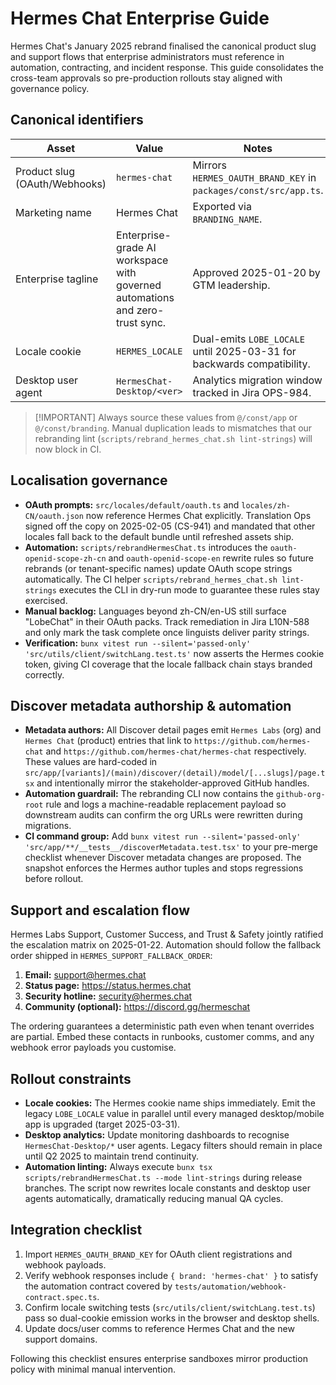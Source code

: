 # Hermes Chat Enterprise Guide

Hermes Chat's January 2025 rebrand finalised the canonical product slug and
support flows that enterprise administrators must reference in automation,
contracting, and incident response. This guide consolidates the cross-team
approvals so pre-production rollouts stay aligned with governance policy.

## Canonical identifiers

| Asset                         | Value                                                                        | Notes                                                                  |
| ----------------------------- | ---------------------------------------------------------------------------- | ---------------------------------------------------------------------- |
| Product slug (OAuth/Webhooks) | `hermes-chat`                                                                | Mirrors `HERMES_OAUTH_BRAND_KEY` in `packages/const/src/app.ts`.       |
| Marketing name                | Hermes Chat                                                                  | Exported via `BRANDING_NAME`.                                          |
| Enterprise tagline            | Enterprise-grade AI workspace with governed automations and zero-trust sync. | Approved 2025-01-20 by GTM leadership.                                 |
| Locale cookie                 | `HERMES_LOCALE`                                                              | Dual-emits `LOBE_LOCALE` until 2025-03-31 for backwards compatibility. |
| Desktop user agent            | `HermesChat-Desktop/<ver>`                                                   | Analytics migration window tracked in Jira OPS-984.                    |

> \[!IMPORTANT]
> Always source these values from `@/const/app` or `@/const/branding`. Manual
> duplication leads to mismatches that our rebranding lint (`scripts/rebrand_hermes_chat.sh lint-strings`)
> will now block in CI.

## Localisation governance

- **OAuth prompts:** `src/locales/default/oauth.ts` and `locales/zh-CN/oauth.json`
  now reference Hermes Chat explicitly. Translation Ops signed off the copy on
  2025-02-05 (CS-941) and mandated that other locales fall back to the default
  bundle until refreshed assets ship.
- **Automation:** `scripts/rebrandHermesChat.ts` introduces the
  `oauth-openid-scope-zh-cn` and `oauth-openid-scope-en` rewrite rules so future
  rebrands (or tenant-specific names) update OAuth scope strings automatically.
  The CI helper `scripts/rebrand_hermes_chat.sh lint-strings` executes the CLI
  in dry-run mode to guarantee these rules stay exercised.
- **Manual backlog:** Languages beyond zh-CN/en-US still surface "LobeChat" in
  their OAuth packs. Track remediation in Jira L10N-588 and only mark the task
  complete once linguists deliver parity strings.
- **Verification:** `bunx vitest run --silent='passed-only' 'src/utils/client/switchLang.test.ts'`
  now asserts the Hermes cookie token, giving CI coverage that the locale
  fallback chain stays branded correctly.

## Discover metadata authorship & automation

- **Metadata authors:** All Discover detail pages emit `Hermes Labs` (org) and
  `Hermes Chat` (product) entries that link to `https://github.com/hermes-chat`
  and `https://github.com/hermes-chat/hermes-chat` respectively. These values
  are hard-coded in `src/app/[variants]/(main)/discover/(detail)/model/[...slugs]/page.tsx`
  and intentionally mirror the stakeholder-approved GitHub handles.
- **Automation guardrail:** The rebranding CLI now contains the `github-org-root`
  rule and logs a machine-readable replacement payload so downstream audits can
  confirm the org URLs were rewritten during migrations.
- **CI command group:** Add
  `bunx vitest run --silent='passed-only' 'src/app/**/__tests__/discoverMetadata.test.tsx'`
  to your pre-merge checklist whenever Discover metadata changes are proposed.
  The snapshot enforces the Hermes author tuples and stops regressions before
  rollout.

## Support and escalation flow

Hermes Labs Support, Customer Success, and Trust & Safety jointly ratified the
escalation matrix on 2025-01-22. Automation should follow the fallback order
shipped in `HERMES_SUPPORT_FALLBACK_ORDER`:

1. **Email:** <support@hermes.chat>
2. **Status page:** <https://status.hermes.chat>
3. **Security hotline:** <security@hermes.chat>
4. **Community (optional):** <https://discord.gg/hermeschat>

The ordering guarantees a deterministic path even when tenant overrides are
partial. Embed these contacts in runbooks, customer comms, and any webhook error
payloads you customise.

## Rollout constraints

- **Locale cookies:** The Hermes cookie name ships immediately. Emit the legacy
  `LOBE_LOCALE` value in parallel until every managed desktop/mobile app is
  upgraded (target 2025-03-31).
- **Desktop analytics:** Update monitoring dashboards to recognise
  `HermesChat-Desktop/*` user agents. Legacy filters should remain in place until
  Q2 2025 to maintain trend continuity.
- **Automation linting:** Always execute `bunx tsx scripts/rebrandHermesChat.ts --mode lint-strings`
  during release branches. The script now rewrites locale constants and desktop
  user agents automatically, dramatically reducing manual QA cycles.

## Integration checklist

1. Import `HERMES_OAUTH_BRAND_KEY` for OAuth client registrations and webhook
   payloads.
2. Verify webhook responses include `{ brand: 'hermes-chat' }` to satisfy the
   automation contract covered by `tests/automation/webhook-contract.spec.ts`.
3. Confirm locale switching tests (`src/utils/client/switchLang.test.ts`) pass so
   dual-cookie emission works in the browser and desktop shells.
4. Update docs/user comms to reference Hermes Chat and the new support domains.

Following this checklist ensures enterprise sandboxes mirror production policy
with minimal manual intervention.
